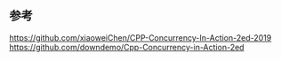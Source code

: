 ## 参考
https://github.com/xiaoweiChen/CPP-Concurrency-In-Action-2ed-2019
https://github.com/downdemo/Cpp-Concurrency-in-Action-2ed
